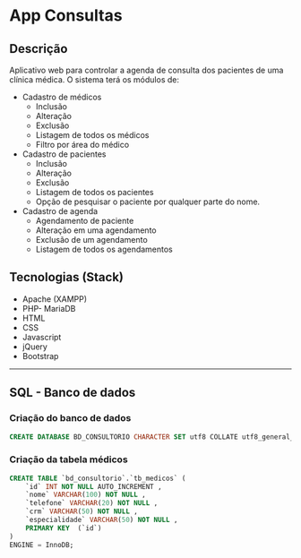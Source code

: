# App Consultas
## Descrição
Aplicativo web para controlar a agenda de consulta dos pacientes de uma clínica médica. O sistema terá os módulos de:
- Cadastro de médicos  
    - Inclusão  
    - Alteração 
    - Exclusão
    - Listagem de todos os médicos    
    - Filtro por área do médico
- Cadastro de pacientes    
    - Inclusão    
    - Alteração    
    - Exclusão    
    - Listagem de todos os pacientes    
    - Opção de pesquisar o paciente por qualquer parte do nome.
- Cadastro de agenda    
    - Agendamento de paciente    
    - Alteração em uma agendamento    
    - Exclusão de um agendamento    
    - Listagem de todos os agendamentos

## Tecnologias (Stack)
- Apache (XAMPP)
- PHP- MariaDB
- HTML
- CSS
- Javascript
- jQuery
- Bootstrap

---
## SQL - Banco de dados
### Criação do banco de dados
```sql
CREATE DATABASE BD_CONSULTORIO CHARACTER SET utf8 COLLATE utf8_general_ci;
```

### Criação da tabela médicos
```sql
CREATE TABLE `bd_consultorio`.`tb_medicos` ( 
    `id` INT NOT NULL AUTO_INCREMENT ,  
    `nome` VARCHAR(100) NOT NULL ,  
    `telefone` VARCHAR(20) NOT NULL ,  
    `crm` VARCHAR(50) NOT NULL ,  
    `especialidade` VARCHAR(50) NOT NULL ,    
    PRIMARY KEY  (`id`)
) 
ENGINE = InnoDB;
```
